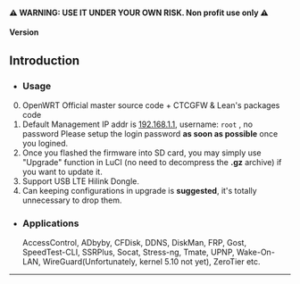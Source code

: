 #### ⚠ WARNING: USE IT UNDER YOUR OWN RISK. Non profit use only ⚠ 
**Version**

## Introduction
- ### Usage
0. OpenWRT Official master source code + CTCGFW & Lean's packages code <br/>
1. Default Management IP addr is [192.168.1.1](192.168.1.1), username: `root`  , no password
 Please setup the login password **as soon as possible** once you logined.<br/>
2. Once you flashed the firmware into SD card, you may simply use "Upgrade" function in LuCI (no need to decompress the **.gz** archive) if you want to update it.<br/>
3. Support USB LTE Hilink Dongle. <br/>
4. Can keeping configurations in upgrade is **suggested**, it's totally unnecessary to drop them.<br/>

- ### Applications
  AccessControl, ADbyby, CFDisk, DDNS, DiskMan, FRP, Gost, SpeedTest-CLI, SSRPlus, Socat, Stress-ng, Tmate, UPNP, Wake-On-LAN, WireGuard(Unfortunately, kernel 5.10 not yet), ZeroTier etc.
- - -
